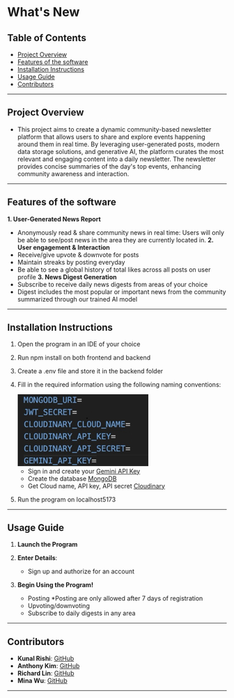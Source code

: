 # What's New



## Table of Contents
- [Project Overview](#project-overview)
- [Features of the software](#features-of-the-software)
- [Installation Instructions](#installation-instructions)
- [Usage Guide](#usage-guide)
- [Contributors](#contributors)

---

## Project Overview
- This project aims to create a dynamic community-based newsletter platform that allows users to share and explore events happening around them in real time. By leveraging user-generated posts, modern data storage solutions, and generative AI, the platform curates the most relevant and engaging content into a daily newsletter. The newsletter provides concise summaries of the day's top events, enhancing community awareness and interaction.

---

## Features of the software
**1. User-Generated News Report**
- Anonymously read & share community news in real time: Users will only be able to see/post news in the area they are currently located in.
**2. User engagement & Interaction**
- Receive/give upvote & downvote for posts
- Maintain streaks by posting everyday
- Be able to see a global history of total likes across all posts on user profile
**3. News Digest Generation**
- Subscribe to receive daily news digests from areas of your choice
- Digest includes the most popular or important news from the community summarized through our trained AI model

---

## Installation Instructions
1. Open the program in an IDE of your choice
2. Run npm install on both frontend and backend
4. Create a .env file and store it in the backend folder
5. Fill in the required information using the following naming conventions:

     <img src="images_for_readme/img1.jpg" alt=".env file template" width="300">
   
    - Sign in and create your [Gemini API Key](https://aistudio.google.com/welcome)
    - Create the database [MongoDB](https://www.mongodb.com/cloud)
    - Get Cloud name, API key, API secret [Cloudinary](https://cloudinary.com)
7. Run the program on localhost5173

---

## Usage Guide

1. **Launch the Program**

2. **Enter Details**:
    - Sign up and authorize for an account

3. **Begin Using the Program!**
    - Posting *Posting are only allowed after 7 days of registration
    - Upvoting/downvoting
    - Subscribe to daily digests in any area

---

## Contributors
- **Kunal Rishi**: [GitHub](https://github.com/plumedeneko)
- **Anthony Kim**: [GitHub](https://github.com/antmskim)
- **Richard Lin**: [GitHub](https://github.com/richardrLin)
- **Mina Wu**: [GitHub](https://github.com/MW0808)

---

